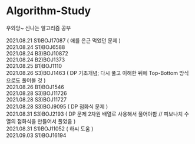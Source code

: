 # Algorithm-Study
우와앙~ 신나는 알고리즘 공부

2021.08.21 S1)BOJ17087 ( 애를 은근 먹었던 문제 )
<br>2021.08.24 S1)BOJ6588
<br>2021.08.24 B3)BOJ10872
<br>2021.08.24 B2)BOJ1373
<br>2021.08.25 B1)BOJ1110
<br>2021.08.26 S3)BOJ1463 ( DP 기초개념; 다시 풀고 이해한 뒤에 Top-Bottom 방식으로도 풀어볼 것 )
<br>2021.08.26 B1)BOJ1546
<br>2021.08.28 S3)BOJ11726
<br>2021.08.28 S3)BOJ11727
<br>2021.08.28 S3)BOJ9095 ( DP 점화식 문제 )
<br>2021.08.31 S3)BOJ2193 ( DP 문제 2차원 배열로 사용해서 풀어야함 // 피보나치 수열의 점화식을 만들어서 풀었음 )
<br>2021.08.31 S1)BOJ11052 ( 하씨 도움 )
<br>2021.09.03 S1)BOJ16194
